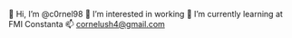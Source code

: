  👋 Hi, I’m @c0rnel98
 👀 I’m interested in working
 🌱 I’m currently learning at FMI Constanta
 📫 cornelush4@gmail.com

<!---
c0rnel98/c0rnel98 is a ✨ special ✨ repository because its `README.md` (this file) appears on your GitHub profile.
You can click the Preview link to take a look at your changes.
--->
